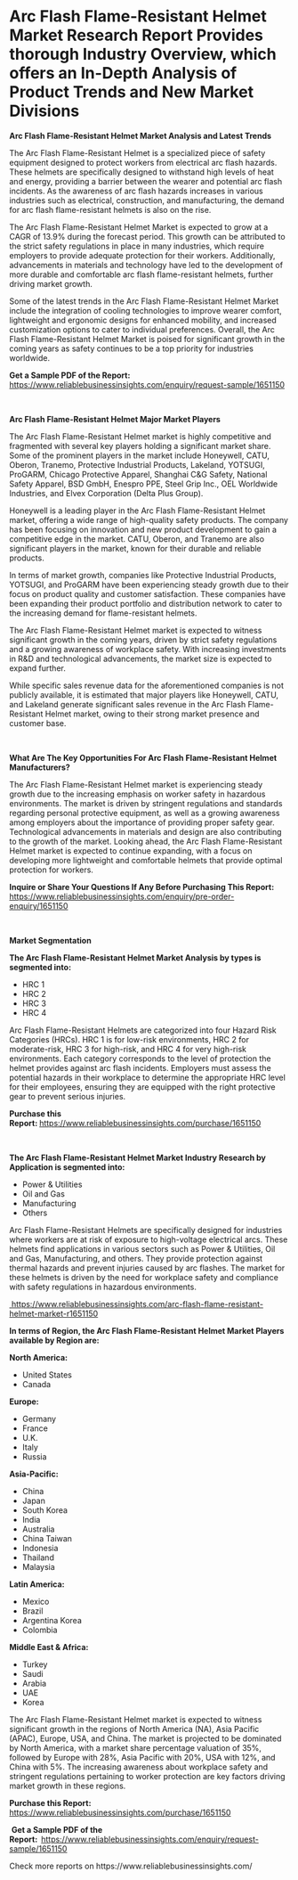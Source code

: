 <p><h1>Arc Flash Flame-Resistant Helmet Market Research Report Provides thorough Industry Overview, which offers an In-Depth Analysis of Product Trends and New Market Divisions</h1></p><p><strong>Arc Flash Flame-Resistant Helmet Market Analysis and Latest Trends</strong></p>
<p><p>The Arc Flash Flame-Resistant Helmet is a specialized piece of safety equipment designed to protect workers from electrical arc flash hazards. These helmets are specifically designed to withstand high levels of heat and energy, providing a barrier between the wearer and potential arc flash incidents. As the awareness of arc flash hazards increases in various industries such as electrical, construction, and manufacturing, the demand for arc flash flame-resistant helmets is also on the rise.</p><p>The Arc Flash Flame-Resistant Helmet Market is expected to grow at a CAGR of 13.9% during the forecast period. This growth can be attributed to the strict safety regulations in place in many industries, which require employers to provide adequate protection for their workers. Additionally, advancements in materials and technology have led to the development of more durable and comfortable arc flash flame-resistant helmets, further driving market growth.</p><p>Some of the latest trends in the Arc Flash Flame-Resistant Helmet Market include the integration of cooling technologies to improve wearer comfort, lightweight and ergonomic designs for enhanced mobility, and increased customization options to cater to individual preferences. Overall, the Arc Flash Flame-Resistant Helmet Market is poised for significant growth in the coming years as safety continues to be a top priority for industries worldwide.</p></p>
<p><strong>Get a Sample PDF of the Report:&nbsp;</strong> <a href="https://www.reliablebusinessinsights.com/enquiry/request-sample/1651150">https://www.reliablebusinessinsights.com/enquiry/request-sample/1651150</a></p>
<p>&nbsp;</p>
<p><strong>Arc Flash Flame-Resistant Helmet Major Market Players</strong></p>
<p><p>The Arc Flash Flame-Resistant Helmet market is highly competitive and fragmented with several key players holding a significant market share. Some of the prominent players in the market include Honeywell, CATU, Oberon, Tranemo, Protective Industrial Products, Lakeland, YOTSUGI, ProGARM, Chicago Protective Apparel, Shanghai C&G Safety, National Safety Apparel, BSD GmbH, Enespro PPE, Steel Grip Inc., OEL Worldwide Industries, and Elvex Corporation (Delta Plus Group).</p><p>Honeywell is a leading player in the Arc Flash Flame-Resistant Helmet market, offering a wide range of high-quality safety products. The company has been focusing on innovation and new product development to gain a competitive edge in the market. CATU, Oberon, and Tranemo are also significant players in the market, known for their durable and reliable products.</p><p>In terms of market growth, companies like Protective Industrial Products, YOTSUGI, and ProGARM have been experiencing steady growth due to their focus on product quality and customer satisfaction. These companies have been expanding their product portfolio and distribution network to cater to the increasing demand for flame-resistant helmets.</p><p>The Arc Flash Flame-Resistant Helmet market is expected to witness significant growth in the coming years, driven by strict safety regulations and a growing awareness of workplace safety. With increasing investments in R&D and technological advancements, the market size is expected to expand further.</p><p>While specific sales revenue data for the aforementioned companies is not publicly available, it is estimated that major players like Honeywell, CATU, and Lakeland generate significant sales revenue in the Arc Flash Flame-Resistant Helmet market, owing to their strong market presence and customer base.</p></p>
<p>&nbsp;</p>
<p><strong>What Are The Key Opportunities For Arc Flash Flame-Resistant Helmet Manufacturers?</strong></p>
<p><p>The Arc Flash Flame-Resistant Helmet market is experiencing steady growth due to the increasing emphasis on worker safety in hazardous environments. The market is driven by stringent regulations and standards regarding personal protective equipment, as well as a growing awareness among employers about the importance of providing proper safety gear. Technological advancements in materials and design are also contributing to the growth of the market. Looking ahead, the Arc Flash Flame-Resistant Helmet market is expected to continue expanding, with a focus on developing more lightweight and comfortable helmets that provide optimal protection for workers.</p></p>
<p><strong>Inquire or Share Your Questions If Any Before Purchasing This Report:</strong> <a href="https://www.reliablebusinessinsights.com/enquiry/pre-order-enquiry/1651150">https://www.reliablebusinessinsights.com/enquiry/pre-order-enquiry/1651150</a></p>
<p>&nbsp;</p>
<p><strong>Market Segmentation</strong></p>
<p><strong>The Arc Flash Flame-Resistant Helmet Market Analysis by types is segmented into:</strong></p>
<p><ul><li>HRC 1</li><li>HRC 2</li><li>HRC 3</li><li>HRC 4</li></ul></p>
<p><p>Arc Flash Flame-Resistant Helmets are categorized into four Hazard Risk Categories (HRCs). HRC 1 is for low-risk environments, HRC 2 for moderate-risk, HRC 3 for high-risk, and HRC 4 for very high-risk environments. Each category corresponds to the level of protection the helmet provides against arc flash incidents. Employers must assess the potential hazards in their workplace to determine the appropriate HRC level for their employees, ensuring they are equipped with the right protective gear to prevent serious injuries.</p></p>
<p><strong>Purchase this Report:&nbsp;</strong><a href="https://www.reliablebusinessinsights.com/purchase/1651150">https://www.reliablebusinessinsights.com/purchase/1651150</a></p>
<p>&nbsp;</p>
<p><strong>The Arc Flash Flame-Resistant Helmet Market Industry Research by Application is segmented into:</strong></p>
<p><ul><li>Power & Utilities</li><li>Oil and Gas</li><li>Manufacturing</li><li>Others</li></ul></p>
<p><p>Arc Flash Flame-Resistant Helmets are specifically designed for industries where workers are at risk of exposure to high-voltage electrical arcs. These helmets find applications in various sectors such as Power & Utilities, Oil and Gas, Manufacturing, and others. They provide protection against thermal hazards and prevent injuries caused by arc flashes. The market for these helmets is driven by the need for workplace safety and compliance with safety regulations in hazardous environments.</p></p>
<p><a href="https://www.reliablebusinessinsights.com/arc-flash-flame-resistant-helmet-market-r1651150">&nbsp;https://www.reliablebusinessinsights.com/arc-flash-flame-resistant-helmet-market-r1651150</a></p>
<p><strong>In terms of Region, the Arc Flash Flame-Resistant Helmet Market Players available by Region are:</strong></p>
<p>
    <p> <strong> North America: </strong>
        <ul>
            <li>United States</li>
            <li>Canada</li>
        </ul>
        </p> 
    <p> <strong> Europe: </strong>
        <ul>
            <li>Germany</li>
            <li>France</li>
            <li>U.K.</li>
            <li>Italy</li>
            <li>Russia</li>
        </ul>
        </p> 
    <p> <strong> Asia-Pacific: </strong>
        <ul>
            <li>China</li>
            <li>Japan</li>
            <li>South Korea</li>
            <li>India</li>
            <li>Australia</li>
            <li>China Taiwan</li>
            <li>Indonesia</li>
            <li>Thailand</li>
            <li>Malaysia</li>
        </ul>
        </p> 
    <p> <strong> Latin America: </strong>
        <ul>
            <li>Mexico</li>
            <li>Brazil</li>
            <li>Argentina Korea</li>
            <li>Colombia</li>
        </ul>
        </p> 
    <p> <strong> Middle East & Africa: </strong>
        <ul>
            <li>Turkey</li>
            <li>Saudi</li>
            <li>Arabia</li>
            <li>UAE</li>
            <li>Korea</li>
        </ul>
    </p>
    </p>
<p><p>The Arc Flash Flame-Resistant Helmet market is expected to witness significant growth in the regions of North America (NA), Asia Pacific (APAC), Europe, USA, and China. The market is projected to be dominated by North America, with a market share percentage valuation of 35%, followed by Europe with 28%, Asia Pacific with 20%, USA with 12%, and China with 5%. The increasing awareness about workplace safety and stringent regulations pertaining to worker protection are key factors driving market growth in these regions.</p></p>
<p><strong>Purchase this Report: </strong><a href="https://www.reliablebusinessinsights.com/purchase/1651150">https://www.reliablebusinessinsights.com/purchase/1651150</a></p>
<p>&nbsp;<strong>Get a Sample PDF of the Report:&nbsp;&nbsp;</strong><a href="https://www.reliablebusinessinsights.com/enquiry/request-sample/1651150">https://www.reliablebusinessinsights.com/enquiry/request-sample/1651150</a></p>
<p><strong></strong></p>
<p>Check more reports on https://www.reliablebusinessinsights.com/</p>